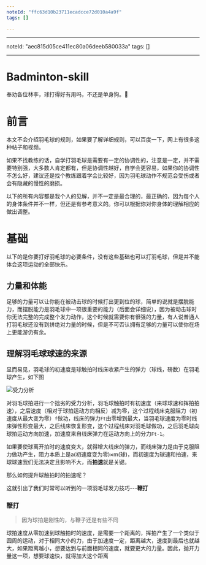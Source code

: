 ```yaml
---
noteId: "ffc63d10b23711ecadcce72d010a4a9f"
tags: []

---
```


<!--
 * @LastEditors: 尉旭胜(Riansin)
 * @Author: 尉旭胜(Riansin)
-->
---
noteId: "aec815d05ce411ec80a06deeb580033a"
tags: []

---

# Badminton-skill
奉劝各位林李，球打得好有用吗，不还是单身狗。🐶

# 前言

本文不会介绍羽毛球的规则，如果要了解详细规则，可以百度一下，网上有很多这种帖子和视频。

如果不找教练的话，自学打羽毛球是需要有一定的协调性的，注意是一定，并不需要特别强，大多数人肯定都有，但是协调性越好，自学会更容易，如果你的协调性不怎么好，建议还是找个教练跟着学会比较好，因为羽毛球动作不规范会受伤或者会有隐藏的慢性的磨损。

以下的所有内容都是我个人的见解，并不一定是最合理的，最正确的，因为每个人的身体条件并不一样，但还是有参考意义的。你可以根据你对你身体的理解相应的做出调整。

#  基础

以下的是你要打好羽毛球的必要条件，没有这些基础也可以打羽毛球，但是并不能体会这项运动的全部快乐。

## 力量和体能

足够的力量可以让你能在被动击球的时候打出更到位的球，简单的说就是摆脱能力，而摆脱能力是羽毛球中一项很重要的能力（后面会详细说），因为被动击球时你无法完整的完成整个发力动作，这个时候就需要你有很强的力量，有人说普通人打羽毛球还没有到拼绝对力量的时候，但是不可否认拥有足够的力量可以使你在场上更能游仍有余。



## 理解羽毛球球速的来源

显而易见，羽毛球的初速度是球触拍时线床收紧产生的弹力（球线，磅数）在羽毛球产生，如下图

![受力分析](https://rainsin-1305486451.file.myqcloud.com/img/webp/%E5%8F%97%E5%8A%9B%E5%88%86%E6%9E%90.webp)



对羽毛球拍进行一个拙劣的受力分析，羽毛球触拍时有初速度（来球球速和挥拍拍速），之后速度（相对于球拍运动方向相反）减为零，这个过程线床克服阻力（初速度从最大变为零）`f`做功，线床的弹力`Ft`由零增到最大，当羽毛球速度为零时线床弹性形变最大，之后线床恢复形变，这个过程线床对羽毛球做功，之后羽毛球向球拍运动方向加速，加速度来自线床弹力在运动方向上的分力`Ft-1`。

如果要使球离开拍时的速度变大，就得增大线床的弹力，而线床弹力是由于克服阻力做功产生，阻力本质上是a(初速度变为零)×m(球)，而初速度为球速和拍速，来球球速我们无法决定且影响不大，而**拍速**就是关键。

那么如何提升球触拍时的拍速呢？

这就引出了我们时常可以听到的一项羽毛球发力技巧---**鞭打**

### 鞭打

> 因为球拍是刚性的，与鞭子还是有些不同

球拍速度从零加速到球触拍时的速度，是需要一个距离的，挥拍产生了一个类似于圆周的运动，对于相同大小的力，由于加速度一定，距离越大，速度到最后也就越大，如果距离越小，想要达到与前面相同的速度，就要更大的力量。因此，抛开力量这一项，想要球速快，就得加大这个距离





